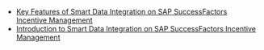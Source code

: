 
* [Key Features of Smart Data Integration on SAP SuccessFactors Incentive Management](https://microlearning.opensap.com/media/Key+Features+of+Smart+Data+Integration+on+SAP+SuccessFactors+Incentive+Management/1_50cqpl91)
* [Introduction to Smart Data Integration on SAP SuccessFactors Incentive Management](https://microlearning.opensap.com/media/Introduction+to+Smart+Data+Integration+on+SAP+SuccessFactors+Incentive+Management/1_5m7pvd50)
